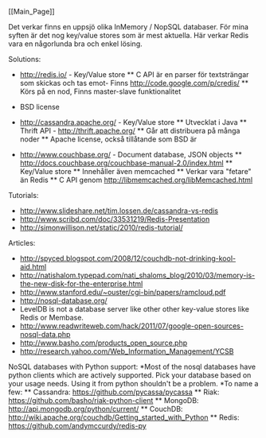 [[Main_Page]]


Det verkar finns en uppsjö olika InMemory / NopSQL databaser. För mina syften är det nog key/value stores som är mest aktuella. Här verkar Redis vara en någorlunda bra och enkel lösing.

Solutions:
* http://redis.io/ - Key/Value store
** C API är en parser för textsträngar som skickas och tas emot- Finns http://code.google.com/p/credis/
** Körs på en nod, Finns master-slave funktionalitet
* BSD license

* http://cassandra.apache.org/ - Key/Value store
** Utvecklat i Java
** Thrift API - http://thrift.apache.org/
** Går att distribuera på många noder
** Apache license, också tillåtande som BSD är

* http://www.couchbase.org/ - Document database, JSON objects
** http://docs.couchbase.org/couchbase-manual-2.0/index.html
** Key/Value store
** Innehåller även memcached
** Verkar vara "fetare" än Redis
** C API genom http://libmemcached.org/libMemcached.html



Tutorials:
* http://www.slideshare.net/tim.lossen.de/cassandra-vs-redis
* http://www.scribd.com/doc/33531219/Redis-Presentation
* http://simonwillison.net/static/2010/redis-tutorial/


Articles:
* http://spyced.blogspot.com/2008/12/couchdb-not-drinking-kool-aid.html
* http://natishalom.typepad.com/nati_shaloms_blog/2010/03/memory-is-the-new-disk-for-the-enterprise.html
* http://www.stanford.edu/~ouster/cgi-bin/papers/ramcloud.pdf
* http://nosql-database.org/
* LevelDB is not a database server like other other key-value stores like Redis or Membase.
* http://www.readwriteweb.com/hack/2011/07/google-open-sources-nosql-data.php
* http://www.basho.com/products_open_source.php
* http://research.yahoo.com/Web_Information_Management/YCSB


NoSQL databases with Python support:
*Most of the nosql databases have python clients which are actively supported. Pick your database based on your usage needs. Using it from python shouldn't be a problem.
*To name a few:
** Cassandra: https://github.com/pycassa/pycassa
** Riak: https://github.com/basho/riak-python-client
** MongoDB: http://api.mongodb.org/python/current/
** CouchDB: http://wiki.apache.org/couchdb/Getting_started_with_Python
** Redis: https://github.com/andymccurdy/redis-py
